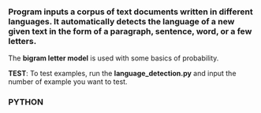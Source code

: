 ### Program inputs a corpus of text documents written in different languages. It automatically detects the language of a new given text in the form of a paragraph, sentence, word, or a few letters.
The **bigram letter model** is used with some basics of probability.

**TEST**: To test examples, run the **language_detection.py** and input the number of example you want to test.
### **PYTHON**
